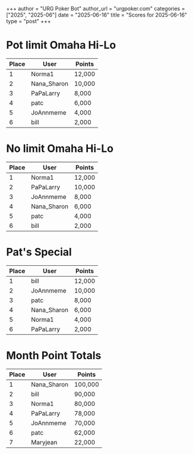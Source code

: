 +++
author = "URG Poker Bot"
author_url = "urgpoker.com"
categories = ["2025", "2025-06"]
date = "2025-06-16"
title = "Scores for 2025-06-16"
type = "post"
+++
# Pot limit Omaha Hi-Lo

| Place | User | Points |
|-------|------|--------|
| 1 | Norma1 | 12,000 |
| 2 | Nana_Sharon | 10,000 |
| 3 | PaPaLarry | 8,000 |
| 4 | patc | 6,000 |
| 5 | JoAnnmeme | 4,000 |
| 6 | bill | 2,000 |

# No limit Omaha Hi-Lo

| Place | User | Points |
|-------|------|--------|
| 1 | Norma1 | 12,000 |
| 2 | PaPaLarry | 10,000 |
| 3 | JoAnnmeme | 8,000 |
| 4 | Nana_Sharon | 6,000 |
| 5 | patc | 4,000 |
| 6 | bill | 2,000 |

# Pat's Special

| Place | User | Points |
|-------|------|--------|
| 1 | bill | 12,000 |
| 2 | JoAnnmeme | 10,000 |
| 3 | patc | 8,000 |
| 4 | Nana_Sharon | 6,000 |
| 5 | Norma1 | 4,000 |
| 6 | PaPaLarry | 2,000 |

# Month Point Totals

| Place | User | Points |
|-------|------|--------|
| 1 | Nana_Sharon | 100,000 |
| 2 | bill | 90,000 |
| 3 | Norma1 | 80,000 |
| 4 | PaPaLarry | 78,000 |
| 5 | JoAnnmeme | 70,000 |
| 6 | patc | 62,000 |
| 7 | Maryjean | 22,000 |
